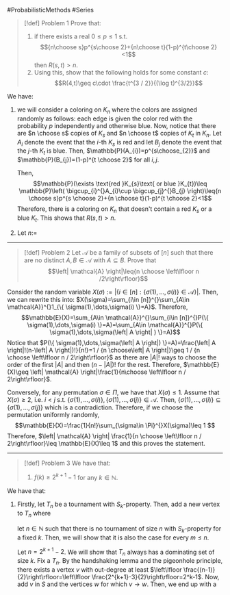 #ProbabilisticMethods #Series 


> [!def] Problem 1
> Prove that: 
> 1. if there exists a real $0\leq p\leq 1$ s.t. $${n\choose s}p^{s\choose 2}+{n\choose t}(1-p)^{t\choose 2}<1$$then $R(s,t)>n$.
> 2. Using this, show that the following holds for some constant $c$: $$R(4,t)\geq c\cdot  \frac{t^{3 / 2}}{(\log t)^{3/2}}$$

We have:
1. we will consider a coloring on $K_{n}$ where the colors are assigned randomly as follows: each edge is given the color red with the probability $p$ independently and otherwise blue. Now, notice that there are $n \choose s$ copies of $K_{s}$ and $n \choose t$ copies of $K_{t}$ in $K_{n}$. Let $A_{i}$ denote the event that the $i$-th $K_{s}$ is red and let $B_{j}$ denote the event that the $j$-th $K_{t}$ is blue. Then, $\mathbb{P}(A_{i})=p^{s\choose_{2}}$ and $\mathbb{P}(B_{j})=(1-p)^{t \choose 2}$ for all $i,j$. 
   
   Then, $$\mathbb{P}(\exists \text{red }K_{s}\text{ or blue }K_{t})\leq \mathbb{P}\left( \bigcup_{i}^{}A_{i}\cup \bigcup_{j}^{}B_{j} \right)\leq{n \choose s}p^{s \choose 2}+{n \choose t}(1-p)^{t \choose 2}<1$$Therefore, there is a coloring on $K_{n}$ that doesn't contain a red $K_{s}$ or a blue $K_{t}$. This shows that $R(s,t)>n$.
2. Let $n:=$
---

> [!def] Problem 2
> Let $\mathcal{A}$ be a family of subsets of $[n]$ such that there are no distinct $A,B\in \mathcal{A}$ with $A\subseteq B$. Prove that $$\left| \mathcal{A} \right|\leq{n \choose \left\lfloor n /2\right\rfloor}$$

Consider the random variable $X(\sigma):=\left| \{ i\in[n]:\{ \sigma(1),\dots,\sigma(i) \}\in \mathcal{A} \} \right|$. Then, we can rewrite this into: $X(\sigma)=\sum_{i\in [n]}^{}\sum_{A\in \mathcal{A}}^{}1_{\{ \sigma(1),\dots,\sigma(i) \}=A}$. Therefore, 
$$\mathbb{E}(X)=\sum_{A\in \mathcal{A}}^{}\sum_{i\in [n]}^{}P(\{ \sigma(1),\dots,\sigma(i) \}=A)=\sum_{A\in \mathcal{A}}^{}P(\{ \sigma(1),\dots,\sigma(\left| A \right| ) \}=A)$$ Notice that $P(\{ \sigma(1),\dots,\sigma(\left| A \right|) \}=A)=\frac{\left| A \right|!(n-\left| A \right|)!}{n!}=1 / {n \choose\left| A \right|}\geq 1 / {n \choose \left\lfloor n / 2\right\rfloor}$ as there are $\left| A \right|!$ ways to choose the order of the first $\left| A \right|$ and then $(n-\left| A \right|)!$ for the rest. Therefore, $\mathbb{E}(X)\geq \left| \mathcal{A} \right|\frac{1}{n\choose \left\lfloor n / 2\right\rfloor}$. 

Conversely,  for any permutation $\sigma\in \Pi$, we have that $X(\sigma)\leq 1$. Assume that $X(\sigma)\geq 2$, i.e. $i<j$ s.t. $\{ \sigma(1),\dots,\sigma(i) \},\{ \sigma(1),\dots,\sigma(j) \}\in \mathcal{A}$.  Then, $\{ \sigma(1),\dots,\sigma(i) \}\subseteq \{ \sigma(1),\dots,\sigma(j) \}$ which is a contradiction. Therefore, if we choose the permutation uniformly randomly, $$\mathbb{E}(X)=\frac{1}{n!}\sum_{\sigma\in \Pi}^{}X(\sigma)\leq 1 $$Therefore, $\left| \mathcal{A} \right| \frac{1}{n \choose \left\lfloor n / 2\right\rfloor}\leq \mathbb{E}(X)\leq 1$ and this proves the statement.

---
> [!def] Problem 3
> We have that:
> 1. $f(k)\geq 2^{k+1}-1$ for any $k\in \mathbb{N}$.

We have that:
1. Firstly, let $T_{n}$ be a tournament with $S_{k}$-property. Then, add a new vertex to $T_{n}$ where 
   
   let $n\in \mathbb{N}$ such that there is no tournament of size $n$ with $S_{k}$-property for a fixed $k$. Then, we will show that it is also the case for every $m\leq n$. 
   
   Let $n= 2^{k+1}-2$. We will show that $T_{n}$ always has a dominating set of size $k$. Fix a $T_{n}$. By the handshaking lemma and the pigeonhole principle, there exists a vertex $v$ with out-degree at least $\left\lfloor \frac{(n-1)}{2}\right\rfloor=\left\lfloor \frac{2^{k+1}-3}{2}\right\rfloor=2^k-1$. Now, add $v$ in $S$ and the vertices $w$ for which $v \to w$. Then, we end up with a  